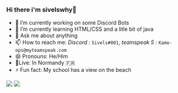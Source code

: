 ### Hi there i'm sivelswhy👋

<!-- **sivelswhy/sivelswhy** is a ✨ _special_ ✨ repository because its `README.md` (this file) appears on your GitHub profile. -->

<!-- Here are some ideas to get you started: -->

- 🔭 I’m currently working on some Discord Bots
- 🌱 I’m currently learning HTML/CSS and a litle bit of java
- 💬 Ask me about anything
- 📫 How to reach me: *Discord :* `Sivels#001`, *teamspeak 5 :* `Kamo-ops@myteamspeak.com`
- 😄 Pronouns: He/Him
- 📍Live: In Normandy 🇫🇷
- ⚡ Fun fact: My school has a view on the beach


<img src="https://github-readme-stats.vercel.app/api?username=sivelswhy&show_icons=true&theme=outrun&custom_title=%E2%9A%92%EF%B8%8FMy%20Github%20Stats&count_private=false&layout=default">

<img src="https://github-readme-stats.vercel.app/api/top-langs/?username=sivelswhy&langs_count=8&theme=synthwave&count_private=true">
